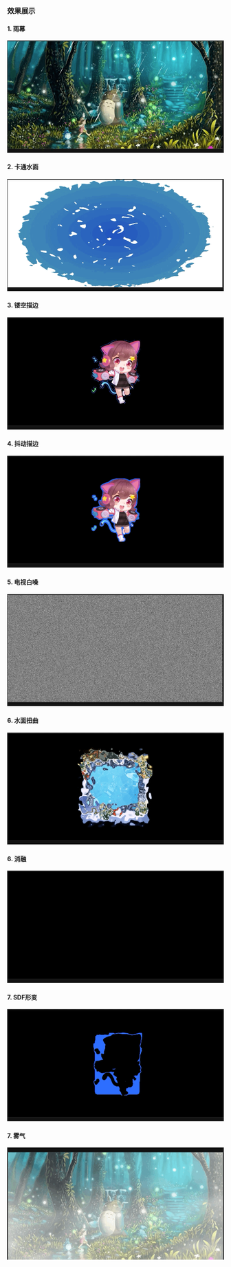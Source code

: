 ### 效果展示

#### 1. 雨幕

![](preview/rain.gif)

#### 2. 卡通水面

![](preview/toonwater.gif)

#### 3. 镂空描边

![](preview/outline1.gif)

#### 4. 抖动描边

![](preview/outline2.gif)

#### 5. 电视白噪

![](preview/noise.gif)

#### 6. 水面扭曲

![](preview/distortion.gif)

#### 6. 消融

![](preview/dissolve.gif)

#### 7. SDF形变

![](preview/sdf_transition.gif)

#### 7. 雾气

![](preview/fog.gif)